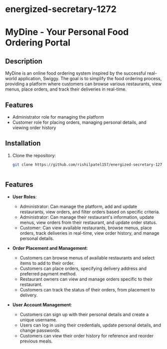 # energized-secretary-1272
# MyDine - Your Personal Food Ordering Portal

## Description

MyDine is an online food ordering system inspired by the successful real-world application, Swiggy. The goal is to simplify the food ordering process, providing a platform where customers can browse various restaurants, view menus, place orders, and track their deliveries in real-time.

## Features

- Administrator role for managing the platform
- Customer role for placing orders, managing personal details, and viewing order history

## Installation

1. Clone the repository:

   ```bash
   git clone https://github.com/rishilpatel157/energized-secretary-1272.git



## Features

- **User Roles**:
  - Administrator: Can manage the platform, add and update restaurants, view orders, and filter orders based on specific criteria.
  - Administrator: Can manage their restaurant's information, update menus, view orders from their restaurant, and update order status.
  - Customer: Can view available restaurants, browse menus, place orders, track deliveries in real-time, view order history, and manage personal details.


- **Order Placement and Management**:
  - Customers can browse menus of available restaurants and select items to add to their order.
  - Customers can place orders, specifying delivery address and preferred payment method.
  - Restaurant owners can view and manage orders specific to their restaurant.
  - Customers can track the status of their orders, from placement to delivery.

- **User Account Management**:
  - Customers can sign up with their personal details and create a unique username.
  - Users can log in using their credentials, update personal details, and change passwords.
  - Customers can view their order history for reference and reorder previous meals.



